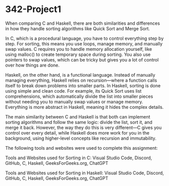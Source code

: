 # 342-Project1
When comparing C and Haskell, there are both similarities and differences in how they handle sorting algorithms like Quick Sort and Merge Sort.

In C, which is a procedural language, you have to control everything step by step. For sorting, this means you use loops, manage memory, and manually swap values. C requires you to handle memory allocation yourself, like using malloc() to create temporary space during sorting. You also use pointers to swap values, which can be tricky but gives you a lot of control over how things are done.

Haskell, on the other hand, is a functional language. Instead of manually managing everything, Haskell relies on recursion—where a function calls itself to break down problems into smaller parts. In Haskell, sorting is done using simple and clean code. For example, its Quick Sort uses list comprehensions, which automatically divide the list into smaller pieces without needing you to manually swap values or manage memory. Everything is more abstract in Haskell, meaning it hides the complex details.

The main similarity between C and Haskell is that both can implement sorting algorithms and follow the same logic: divide the list, sort it, and merge it back. However, the way they do this is very different—C gives you control over every detail, while Haskell does more work for you in the background, using higher-level concepts like recursion and immutability.

The following tools and websites were used to complete this assignment:

Tools and Websites used for Sorting in C: Visual Studio Code, Discord, GitHub, C, Haskell, GeeksForGeeks.org, ChatGPT

Tools and Websites used for Sorting in Haskell: Visual Studio Code, Discord, GitHub, C, Haskell, GeeksForGeeks.org, ChatGPT
